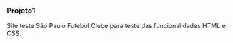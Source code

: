 ### P r o j e t o 1 
 
 Site teste São Paulo Futebol Clube para teste das funcionalidades HTML e CSS.

